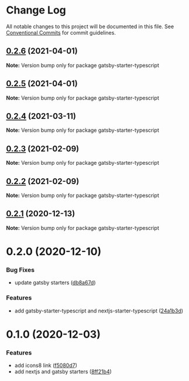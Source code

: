 # Change Log

All notable changes to this project will be documented in this file.
See [Conventional Commits](https://conventionalcommits.org) for commit guidelines.

## [0.2.6](https://github.com/reflexjs/reflexjs/compare/gatsby-starter-typescript@0.2.5...gatsby-starter-typescript@0.2.6) (2021-04-01)

**Note:** Version bump only for package gatsby-starter-typescript





## [0.2.5](https://github.com/reflexjs/reflexjs/compare/gatsby-starter-typescript@0.2.4...gatsby-starter-typescript@0.2.5) (2021-04-01)

**Note:** Version bump only for package gatsby-starter-typescript





## [0.2.4](https://github.com/reflexjs/reflexjs/compare/gatsby-starter-typescript@0.2.3...gatsby-starter-typescript@0.2.4) (2021-03-11)

**Note:** Version bump only for package gatsby-starter-typescript





## [0.2.3](https://github.com/reflexjs/reflexjs/compare/gatsby-starter-typescript@0.2.2...gatsby-starter-typescript@0.2.3) (2021-02-09)

**Note:** Version bump only for package gatsby-starter-typescript





## [0.2.2](https://github.com/reflexjs/reflexjs/compare/gatsby-starter-typescript@0.2.1...gatsby-starter-typescript@0.2.2) (2021-02-09)

**Note:** Version bump only for package gatsby-starter-typescript





## [0.2.1](https://github.com/reflexjs/reflexjs/compare/gatsby-starter-typescript@0.2.0...gatsby-starter-typescript@0.2.1) (2020-12-13)

**Note:** Version bump only for package gatsby-starter-typescript





# 0.2.0 (2020-12-10)


### Bug Fixes

* update gatsby starters ([db8a67d](https://github.com/reflexjs/reflexjs/commit/db8a67d103cc6a3dfb94991d1e01fe7b46119dd6))


### Features

* add gatsby-starter-typescript and nextjs-starter-typescript ([24a1b3d](https://github.com/reflexjs/reflexjs/commit/24a1b3df0945968f3a313729e566bf19288bb826))





# 0.1.0 (2020-12-03)


### Features

* add icons8 link ([f5080d7](https://github.com/reflexjs/reflex/commit/f5080d7613732646eb29f7a4502e8c7f2dce9600))
* add nextjs and gatsby starters ([8ff21b4](https://github.com/reflexjs/reflex/commit/8ff21b4ed62edcc69b4c9fb4b4884ee5155527b8))